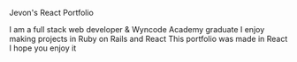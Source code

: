 Jevon's React Portfolio

I am a full stack web developer & Wyncode Academy graduate
I enjoy making projects in Ruby on Rails and React
This portfolio was made in React
I hope you enjoy it

